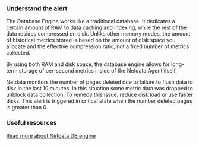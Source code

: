 ### Understand the alert

The Database Engine works like a traditional database. It dedicates a certain amount of RAM to data caching and indexing, while the rest of the data resides compressed on disk. Unlike other memory modes, the amount of historical metrics stored is based on the amount of disk space you allocate and the effective compression ratio, not a fixed number of metrics collected.

By using both RAM and disk space, the database engine allows for long-term storage of per-second metrics inside of the Netdata Agent itself.

Netdata monitors the number of pages deleted due to failure to flush data to disk in the last 10 minutes. In this situation some metric data was dropped to unblock data collection. To remedy this issue, reduce disk load or use
faster disks. This alert is triggered in critical state when the number deleted pages is greater than 0.

### Useful resources

[Read more about Netdata DB engine](/docs/agent/src/database/readme/engine)


